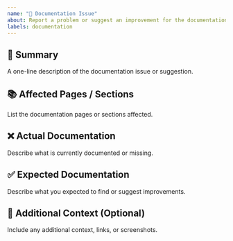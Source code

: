 ```yaml
---
name: "📄 Documentation Issue"
about: Report a problem or suggest an improvement for the documentation
labels: documentation
---
```


## 📌 Summary
A one-line description of the documentation issue or suggestion.

## 📚 Affected Pages / Sections
List the documentation pages or sections affected.

## ❌ Actual Documentation
Describe what is currently documented or missing.

## ✅ Expected Documentation
Describe what you expected to find or suggest improvements.

## 🧠 Additional Context (Optional)
Include any additional context, links, or screenshots.

